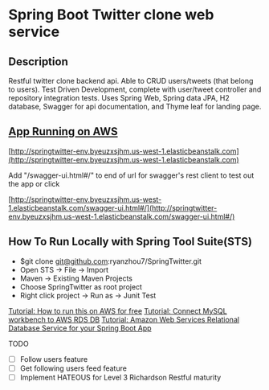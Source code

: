 # Spring Boot Twitter clone web service  
## Description
Restful twitter clone backend api. Able to CRUD users/tweets (that belong to users). Test Driven Development, complete with user/tweet controller and repository integration tests. Uses Spring Web, Spring data JPA, H2 database, Swagger for api documentation, and Thyme leaf for landing page.

## [App Running on AWS](http://springtwitter-env.byeuzxsjhm.us-west-1.elasticbeanstalk.com)
[http://springtwitter-env.byeuzxsjhm.us-west-1.elasticbeanstalk.com](http://springtwitter-env.byeuzxsjhm.us-west-1.elasticbeanstalk.com)

Add "/swagger-ui.html#/" to end of url for swagger's rest client to test out the app or click

[http://springtwitter-env.byeuzxsjhm.us-west-1.elasticbeanstalk.com/swagger-ui.html#/](http://springtwitter-env.byeuzxsjhm.us-west-1.elasticbeanstalk.com/swagger-ui.html#/)

## How To Run Locally with Spring Tool Suite(STS)
* $git clone git@github.com:ryanzhou7/SpringTwitter.git
* Open STS -> File -> Import
* Maven -> Existing Maven Projects
* Choose SpringTwitter as root project
* Right click project -> Run as -> Junit Test

[Tutorial: How to run this on AWS for free](https://medium.com/@ryanzhou7/running-spring-boot-on-amazon-web-services-for-free-f3b0aeec809)
[Tutorial: Connect MySQL workbench to AWS RDS DB](https://medium.com/@ryanzhou7/connecting-a-mysql-workbench-to-amazon-web-services-relational-database-service-36ae1f23d424)
[Tutorial: Amazon Web Services Relational Database Service for your Spring Boot App](https://medium.com/@ryanzhou7/using-aws-rds-for-your-spring-boot-app-ca8f4b09c9b8)


TODO
- [ ] Follow users feature
- [ ] Get following users feed feature
- [ ] Implement HATEOUS for Level 3 Richardson Restful maturity
